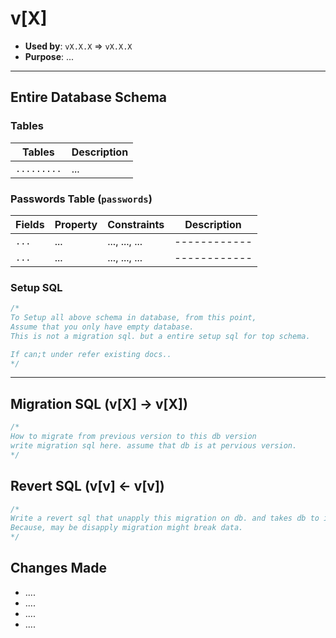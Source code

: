 # v[X]

- **Used by**: `vX.X.X` => `vX.X.X`
- **Purpose**: ...

---

## Entire Database Schema

### Tables

| Tables      | Description                  |
| ----------- | ---------------------------- |
| `.........` | ...                          |

### Passwords Table (`passwords`)

| Fields      | Property | Constraints       | Description  |
| ----------- | -------- | ----------------- | ------------ |
| `...`       | ...      | ..., ..., ...     | ------------ |
| `...`       | ...      | ..., ..., ...     | ------------ |

### Setup SQL

```sql
/*
To Setup all above schema in database, from this point,
Assume that you only have empty database.
This is not a migration sql. but a entire setup sql for top schema.

If can;t under refer existing docs..
*/
```

---

## Migration SQL (v[X] -> v[X])

```sql
/*
How to migrate from previous version to this db version
write migration sql here. assume that db is at pervious version.
*/
```

## Revert SQL (v[v] <- v[v])

```sql
/*
Write a revert sql that unapply this migration on db. and takes db to it perivious state. (atleast try that)
Because, may be disapply migration might break data.
*/
```

## Changes Made

- ....
- ....
- ....
- ....

